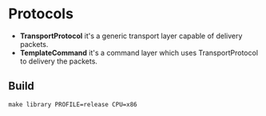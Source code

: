 # Protocols
* **TransportProtocol** it's a generic transport layer capable of delivery packets.
* **TemplateCommand** it's a command layer which uses TransportProtocol to delivery the packets.

## Build
```
make library PROFILE=release CPU=x86
```
